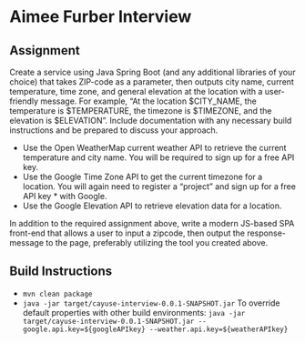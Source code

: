 # Aimee Furber Interview

## Assignment

Create a service using Java Spring Boot (and any additional libraries of your choice) that takes ZIP-code as a parameter, then outputs city name, current temperature, time zone, and general elevation at the location with a user-friendly message. For example, “At the location $CITY_NAME, the temperature is $TEMPERATURE, the timezone is $TIMEZONE, and the elevation is $ELEVATION”. Include documentation with any necessary build instructions and be prepared to discuss your approach.


- Use the Open WeatherMap current weather API to retrieve the current temperature and city name. You will be required to sign up for a free API key.
- Use the Google Time Zone API to get the current timezone for a location. You will again need to register a “project” and sign up for a free API key * with Google.
- Use the Google Elevation API to retrieve elevation data for a location.

In addition to the required assignment above, write a modern JS-based SPA front-end that allows a user to input a zipcode, then output the response-message to the page, preferably utilizing the tool you created above.

## Build Instructions
- `mvn clean package`
- `java -jar target/cayuse-interview-0.0.1-SNAPSHOT.jar`
To override default properties with other build environments:
`java -jar target/cayuse-interview-0.0.1-SNAPSHOT.jar --google.api.key=${googleAPIkey} --weather.api.key=${weatherAPIkey}`
